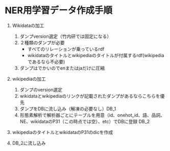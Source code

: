 # NER用学習データ作成手順

1. Wikidataの加工
   1. ダンプversion選定（竹内研では固定になる）
   2. ２種類のダンプが必要
      - すべてのリレーションが乗っているrdf
      - wikidataのタイトルとwikipediaのタイトルが付属するrdf(wikipediaであるなら不必要)
   3. ダンプはでかいのでenまたはjaだけに圧縮

1. wikipediaの加工
   1. ダンプのversion選定
   2. wikidataとwikipediaのリンクが記載されたダンプがあるならこちらを優先
   3. ダンプをDBに流し込み（解凍の必要なし）DB_1
   4. 形態素解析で解析器ごとにテーブルを用意（id、onehot_id、語、品詞、NE、wikidataのP31（この時点では空）、etc）でDBに登録 DB_2

1. wikipediaのタイトルとwikidataのP31のdicを作成
1. DB_2に流し込み
